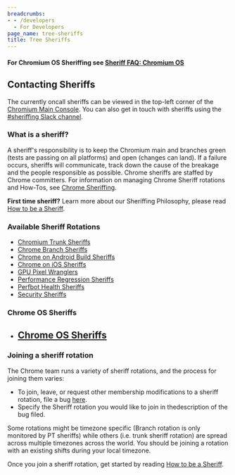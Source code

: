 ```yaml
---
breadcrumbs:
- - /developers
  - For Developers
page_name: tree-sheriffs
title: Tree Sheriffs
---
```


#### For Chromium OS Sheriffing see [Sheriff FAQ: Chromium OS](/developers/tree-sheriffs/sheriff-details-chromium-os)

## Contacting Sheriffs

The currently oncall sheriffs can be viewed in the top-left corner of the [Chromium Main Console](https://ci.chromium.org/p/chromium/g/main/console). You can also get in touch with sheriffs using the [#sheriffing Slack channel](https://chromium.slack.com/messages/CGJ5WKRUH/).

### What is a sheriff?

A sheriff's responsibility is to keep the Chromium main and branches green (tests are passing on all platforms) and open (changes can land). If a failure occurs, sheriffs will communicate, track down the cause of the breakage and the people responsible as possible. Chrome sheriffs are staffed by Chrome committers. For information on managing Chrome Sheriff rotations and How-Tos, see [Chrome Sheriffing](http://goto.google.com/chrome-sheriffing).

**First time sheriff?** Learn more about our Sheriffing Philosophy, please read [How to be a Sheriff](https://goto.google.com/chrome-sheriffing-how-to).

### Available Sheriff Rotations

*   [Chromium Trunk
            Sheriffs](https://goto.google.com/chrome-trunk-sheriffing)
*   [Chrome Branch
            Sheriffs](https://goto.google.com/chrome-branch-sheriffing)
*   [Chrome on Android Build
            Sheriffs](https://goto.google.com/chrome-android-sheriffing)
*   [Chrome on iOS
            Sheriffs](http://goto.google.com/chrome-ios-sheriffing)
*   [GPU Pixel Wranglers](http://goto.google.com/gpu-pixel-wrangler)
*   [Performance Regression
            Sheriffs](http://goto.google.com/chrome-perf-regression-sheriffing)
*   [Perfbot Health
            Sheriffs](http://goto.google.com/perf-bot-health-sheriffs)
*   [Security
            Sheriffs](http://goto.google.com/chrome-security-sheriff-doc)

### **Chrome OS Sheriffs**

*   ## [Chrome OS Sheriffs](http://goto.google.com/cros-sheriffing)

### Joining a sheriff rotation

The Chrome team runs a variety of sheriff rotations, and the process for joining them varies:

*   To join, leave, or request other membership modifications to a sheriff rotation, file a bug [here](https://bugs.chromium.org/p/chromium/issues/entry?summary=Sheriff+rotation%3A+%24ADD_OR_REMOVE_USER&comment=What+modifications+to+a+sheriff+rotation+would+you+like+made%3F%0D%0A%0D%0AWhich+sheriff+rotation%3F&labels=Restrict-View-Google%2CPri-2%2CSheriff-Rotation-Chromium%2CLT-Trooper&cc=benhenry%40chromium.org%2Cefoo%40chromium.org&status=Untriaged&components=Infra%3ESheriffing%3ERotations).
*   Specify the Sheriff rotation you would like to join in thedescription of the bug filed.

Some rotations might be timezone specific (Branch rotation is only monitored by PT sheriffs) while others (i.e. trunk sheriff rotation) are spread across multiple timezones across the world. You should be joining a rotation with an existing shifts during your local timezone.

Once you join a sheriff rotation, get started by reading [How to be a Sheriff](https://goto.google.com/chrome-sheriffing-how-to).
